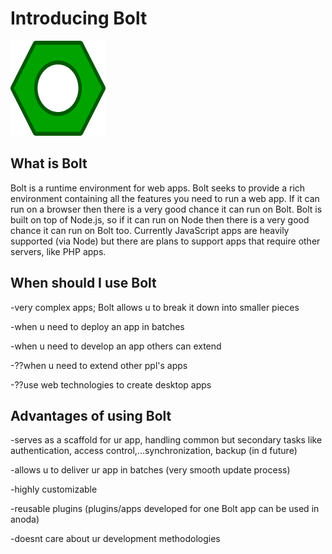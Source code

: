 # Introducing Bolt

![](/assets/152.png)

## What is Bolt

Bolt is a runtime environment for web apps. Bolt seeks to provide a rich environment containing all the features you need to run a web app. If it can run on a browser then there is a very good chance it can run on Bolt.  Bolt is built on top of Node.js, so if it can run on Node then there is a very good chance it can run on Bolt too. Currently JavaScript apps are heavily supported \(via Node\) but there are plans to support apps that require other servers, like PHP apps.

## When should I use Bolt

-very complex apps; Bolt allows u to break it down into smaller pieces

-when u need to deploy an app in batches

-when u need to develop an app others can extend

-??when u need to extend other ppl's apps

-??use web technologies to create desktop apps

## Advantages of using Bolt

-serves as a scaffold for ur app, handling common but secondary tasks like authentication, access control,...synchronization, backup \(in d future\)

-allows u to deliver ur app in batches \(very smooth update process\)

-highly customizable

-reusable plugins \(plugins\/apps developed for one Bolt app can be used in anoda\)

-doesnt care about ur development methodologies

